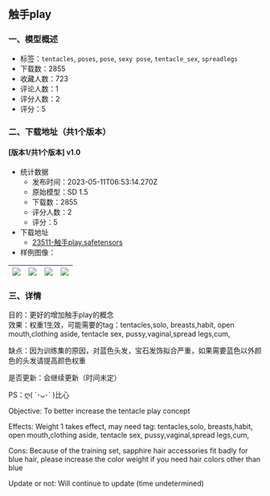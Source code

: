 ## 触手play
### 一、模型概述

- 标签：`tentacles`, `poses`, `pose`, `sexy pose`, `tentacle_sex`, `spreadlegs`
- 下载数：2855
- 收藏人数：723
- 评论人数：1
- 评分人数：2
- 评分：5

### 二、下载地址（共1个版本）

#### [版本1/共1个版本] v1.0

- 统计数据
  - 发布时间：2023-05-11T06:53:14.270Z
  - 原始模型：SD 1.5
  - 下载数：2855
  - 评分人数：2
  - 评分：5
- 下载地址
  - [23511-触手play.safetensors](https://civitai.com/api/download/models/67767)
- 样例图像：

| <img src="https://image.civitai.com/xG1nkqKTMzGDvpLrqFT7WA/20cfab69-21a2-4770-b39d-9f9b6c056760/width=450/753265.jpeg" /> | <img src="https://image.civitai.com/xG1nkqKTMzGDvpLrqFT7WA/72be6328-e1b8-4056-bc8d-11d74a0faac3/width=450/753266.jpeg" /> | <img src="https://image.civitai.com/xG1nkqKTMzGDvpLrqFT7WA/8a680bad-fa95-441c-ab87-e180a51878d7/width=450/753268.jpeg" /> | <img src="https://image.civitai.com/xG1nkqKTMzGDvpLrqFT7WA/e98b3ef6-d1c9-4264-8f76-f28916fbcfb8/width=450/753269.jpeg" /> |
| ---- | ---- | ---- | ---- |


### 三、详情
<p>目的：更好的增加触手play的概念<br />效果：权重1生效，可能需要的tag：tentacles,solo, breasts,habit, open mouth,clothing aside, tentacle sex, pussy,vaginal,spread legs,cum,</p><p>缺点：因为训练集的原因，对蓝色头发，宝石发饰拟合严重，如果需要蓝色以外颜色的头发请提高颜色权重</p><p>是否更新：会继续更新（时间未定）</p><p>PS：ღ( ´･ᴗ･` )比心</p><p>Objective: To better increase the tentacle play concept</p><p>Effects: Weight 1 takes effect, may need tag: tentacles,solo, breasts,habit, open mouth,clothing aside, tentacle sex, pussy,vaginal,spread legs,cum,</p><p>Cons: Because of the training set, sapphire hair accessories fit badly for blue hair, please increase the color weight if you need hair colors other than blue</p><p>Update or not: Will continue to update (time undetermined)</p>